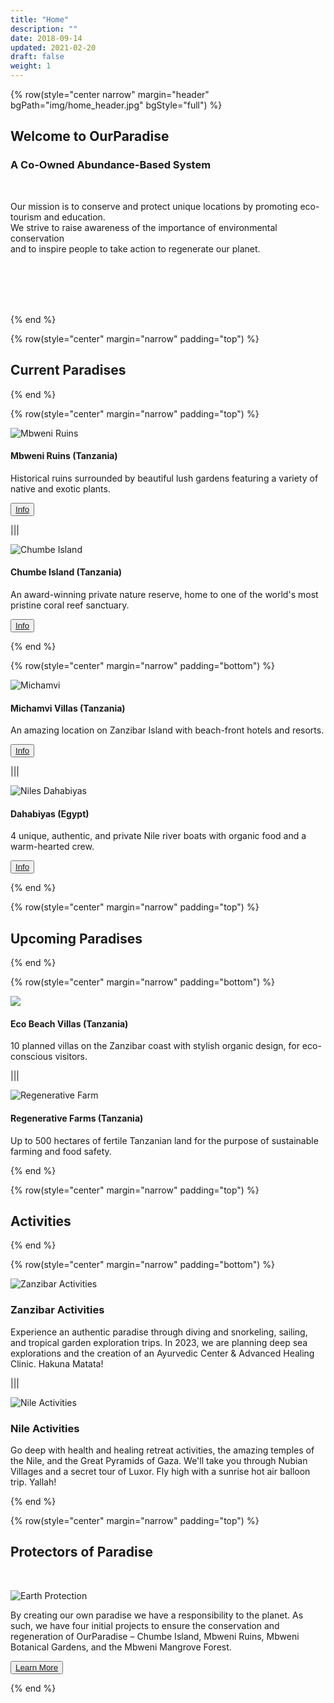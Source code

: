 ```yaml
---
title: "Home"
description: ""
date: 2018-09-14
updated: 2021-02-20
draft: false
weight: 1
---
```


<!-- section 1 -->

{% row(style="center narrow" margin="header" bgPath="img/home_header.jpg" bgStyle="full") %}

 ## Welcome to OurParadise
 
 ### A Co-Owned Abundance-Based System

 <br>

 Our mission is to conserve and protect unique locations by promoting eco-tourism and education. <br> We strive to raise awareness of the importance of environmental conservation  <br> and to inspire people to take action to regenerate our planet.

 <!-- What if we together create a new "paradise” system not based on scarcity and fear of missing out, but based on trust and abundance? An interconnected network of homes where we can always go to find healing, like-minded people, and safety. -->

 <br>
 <br>
 <br>
 <br>

{% end %}

<!-- section 2  -->

{% row(style="center" margin="narrow" padding="top") %}

## Current Paradises

{% end %}

{% row(style="center" margin="narrow" padding="top") %}

![Mbweni Ruins](img/mbweni.jpeg)

#### **Mbweni Ruins (Tanzania)**

Historical ruins surrounded by beautiful lush gardens featuring a variety of native and exotic plants.


 <button>[Info](/locations/mbweni)</button>

|||

![Chumbe Island](img/chumbe.jpeg)

#### **Chumbe Island (Tanzania)**

An award-winning private nature reserve, home to one of the world's most pristine coral reef sanctuary.

<button>[Info](/locations/chumbe)</button>


{% end %}

{% row(style="center" margin="narrow" padding="bottom") %}

![Michamvi](img/michamvi.jpeg)

#### **Michamvi Villas (Tanzania)**

An amazing location on Zanzibar Island with beach-front hotels and resorts.

 <button>[Info](/locations/chumbe)</button>

|||

![Niles Dahabiyas](img/dahabiyas.png)

#### **Dahabiyas (Egypt)**

4 unique, authentic, and private Nile river boats with organic food and a warm-hearted crew.

<button>[Info](/locations/dahabiyas)</button>

{% end %}


<!-- section 3 -->

{% row(style="center" margin="narrow" padding="top") %}

## Upcoming Paradises

{% end %}

{% row(style="center" margin="narrow" padding="bottom") %}

![](img/eco_beach.png)

#### **Eco Beach Villas (Tanzania)**

10 planned villas on the Zanzibar coast with stylish organic design, for eco-conscious visitors.

|||

![Regenerative Farm](img/regenerative_farm.png)

#### **Regenerative Farms (Tanzania)**

Up to 500 hectares of fertile Tanzanian land for the purpose of sustainable farming and food safety.

{% end %}

{% row(style="center" margin="narrow" padding="top") %}

## Activities

{% end %}

{% row(style="center" margin="narrow" padding="bottom") %}

![Zanzibar Activities](img/beach_activities_2.jpg#mx-auto#large)

### Zanzibar Activities

Experience an authentic paradise through diving and snorkeling, sailing, and tropical garden exploration trips. In 2023, we are planning deep sea explorations and the creation of an Ayurvedic Center & Advanced Healing Clinic. Hakuna Matata!

|||

![Nile Activities](img/nile_activities.jpg#mx-auto#large)

### Nile Activities

Go deep with health and healing retreat activities, the amazing temples of the Nile, and the Great Pyramids of Gaza. We'll take you through Nubian Villages and a secret tour of Luxor. Fly high with a sunrise hot air balloon trip. Yallah!

{% end %}

<!-- section 4 -->

{% row(style="center" margin="narrow" padding="top") %}

## Protectors of Paradise

<br>

![Earth Protection](img/earth_pro.png#mx-auto#large)

By creating our own paradise we have a responsibility to the planet. As such, we have four initial projects to ensure the conservation and regeneration of OurParadise – Chumbe Island, Mbweni Ruins, Mbweni Botanical Gardens, and the Mbweni Mangrove Forest.

<button>[Learn More](/protection)</button>

{% end %}